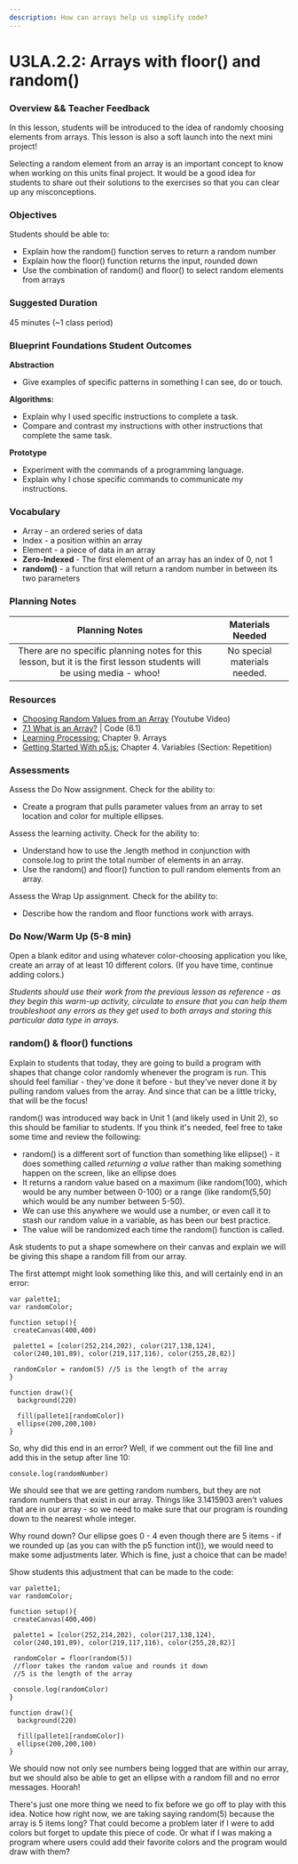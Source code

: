 ```yaml
---
description: How can arrays help us simplify code?
---
```


# U3LA.2.2: Arrays with floor() and random()

### Overview && Teacher Feedback

In this lesson, students will be introduced to the idea of randomly choosing elements from arrays. This lesson is also a soft launch into the next mini project!

Selecting a random element from an array is an important concept to know when working on this units final project. It would be a good idea for students to share out their solutions to the exercises so that you can clear up any misconceptions.

### Objectives

Students should be able to:

* Explain how the random() function serves to return a random number&#x20;
* Explain how the floor() function returns the input, rounded down&#x20;
* Use the combination of random() and floor() to select random elements from arrays

### Suggested Duration

45 minutes (\~1 class period)

### Blueprint Foundations Student Outcomes

**Abstraction**

* Give examples of specific patterns in something I can see, do or touch.

**Algorithms:**

* Explain why I used specific instructions to complete a task.&#x20;
* Compare and contrast my instructions with other instructions that complete the same task.

**Prototype**

* Experiment with the commands of a programming language.&#x20;
* Explain why I chose specific commands to communicate my instructions.

### Vocabulary

* Array - an ordered series of data&#x20;
* Index - a position within an array&#x20;
* Element - a piece of data in an array&#x20;
* **Zero-Indexed** - The first element of an array has an index of 0, not 1&#x20;
* **random()** - a function that will return a random number in between its two parameters

### Planning Notes

|                                                     Planning Notes                                                    |       Materials Needed       |
| :-------------------------------------------------------------------------------------------------------------------: | :--------------------------: |
| There are no specific planning notes for this lesson, but it is the first lesson students will be using media - whoo! | No special materials needed. |

### Resources

* [Choosing Random Values from an Array](https://youtu.be/ga6TCJdzy3k) (Youtube Video)
* [7.1 What is an Array?](https://www.youtube.com/watch?v=cnRD9o6odjk\&t=500s) | Code (6.1)&#x20;
* [Learning Processing:](http://learningprocessing.com/examples/) Chapter 9. Arrays&#x20;
* [Getting Started With p5.js:](https://p5js.org/books/) Chapter 4. Variables (Section: Repetition)

### Assessments

Assess the Do Now assignment. Check for the ability to:

* Create a program that pulls parameter values from an array to set location and color for multiple ellipses.

Assess the learning activity. Check for the ability to:

* Understand how to use the .length method in conjunction with console.log to print the total number of elements in an array.&#x20;
* Use the random() and floor() function to pull random elements from an array.

Assess the Wrap Up assignment. Check for the ability to:

* Describe how the random and floor functions work with arrays.

### Do Now/Warm Up (5-8 min)

Open a blank editor and using whatever color-choosing application you like, create an array of at least 10 different colors. (If you have time, continue adding colors.)

_Students should use their work from the previous lesson as reference - as they begin this warm-up activity, circulate to ensure that you can help them troubleshoot any errors as they get used to both arrays and storing this particular data type in arrays._

### random() & floor() functions

Explain to students that today, they are going to build a program with shapes that change color randomly whenever the program is run. This should feel familiar - they've done it before - but they've never done it by pulling random values from the array. And since that can be a little tricky, that will be the focus!

random() was introduced way back in Unit 1 (and likely used in Unit 2), so this should be familiar to students. If you think it's needed, feel free to take some time and review the following:

* random() is a different sort of function than something like ellipse() - it does something called _returning a value_ rather than making something happen on the screen, like an ellipse does
* It returns a random value based on a maximum (like random(100), which would be any number between 0-100) or a range (like random(5,50) which would be any number between 5-50).
* We can use this anywhere we would use a number, or even call it to stash our random value in a variable, as has been our best practice.
* The value will be randomized each time the random() function is called.

Ask students to put a shape somewhere on their canvas and explain we will be giving this shape a random fill from our array.

The first attempt might look something like this, and will certainly end in an error:

```
var palette1;
var randomColor;

function setup(){
 createCanvas(400,400)
 
 palette1 = [color(252,214,202), color(217,138,124), 
 color(240,101,89), color(219,117,116), color(255,28,82)]
 
 randomColor = random(5) //5 is the length of the array
}

function draw(){
  background(220)
  
  fill(pallete1[randomColor])
  ellipse(200,200,100)
}
```

So, why did this end in an error? Well, if we comment out the fill line and add this in the setup after line 10:

```
console.log(randomNumber)
```

We should see that we are getting random numbers, but they are not random numbers that exist in our array. Things like 3.1415903 aren't values that are in our array - so we need to make sure that our program is rounding down to the nearest whole integer.

Why round down? Our ellipse goes 0 - 4 even though there are 5 items - if we rounded up (as you can with the p5 function int()), we would need to make some adjustments later. Which is fine, just a choice that can be made!

Show students this adjustment that can be made to the code:

```
var palette1;
var randomColor;

function setup(){
 createCanvas(400,400)
 
 palette1 = [color(252,214,202), color(217,138,124), 
 color(240,101,89), color(219,117,116), color(255,28,82)]
 
 randomColor = floor(random(5)) 
 //floor takes the random value and rounds it down
 //5 is the length of the array
 
 console.log(randomColor)
}

function draw(){
  background(220)
  
  fill(pallete1[randomColor])
  ellipse(200,200,100)
}
```

We should now not only see numbers being logged that are within our array, but we should also be able to get an ellipse with a random fill and no error messages. Hoorah!

There's just one more thing we need to fix before we go off to play with this idea. Notice how right now, we are taking saying random(5) because the array is 5 items long? That could become a problem later if I were to add colors but forget to update this piece of code. Or what if I was making a program where users could add their favorite colors and the program would draw with them? &#x20;
